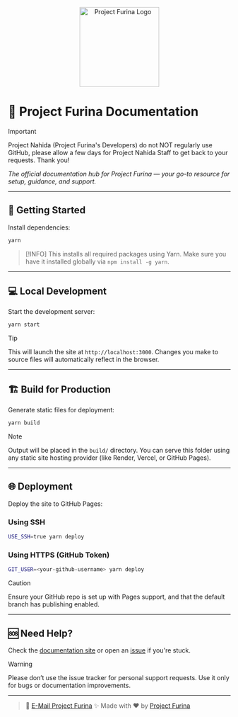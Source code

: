 <p align="center">
  <img src="https://api.project-furina.xyz/storage/images/logo.jpg" alt="Project Furina Logo" width="180"/>
</p>

# 📖 Project Furina Documentation
> [!IMPORTANT]
> Project Nahida (Project Furina's Developers) do not NOT regularly use GitHub, please allow a few days for Project Nahida Staff to get back to your requests. Thank you!

*The official documentation hub for Project Furina — your go-to resource for setup, guidance, and support.*

---

## 🚀 Getting Started

Install dependencies:

```bash
yarn
```

> [!INFO]
> This installs all required packages using Yarn. Make sure you have it installed globally via `npm install -g yarn`.

---

## 💻 Local Development

Start the development server:

```bash
yarn start
```

> [!TIP]
> This will launch the site at `http://localhost:3000`. Changes you make to source files will automatically reflect in the browser.

---

## 🏗️ Build for Production

Generate static files for deployment:

```bash
yarn build
```

> [!NOTE]
> Output will be placed in the `build/` directory. You can serve this folder using any static site hosting provider (like Render, Vercel, or GitHub Pages).

---

## 🌐 Deployment

Deploy the site to GitHub Pages:

### Using SSH

```bash
USE_SSH=true yarn deploy
```

### Using HTTPS (GitHub Token)

```bash
GIT_USER=<your-github-username> yarn deploy
```

> [!CAUTION]
> Ensure your GitHub repo is set up with Pages support, and that the default branch has publishing enabled.

---

## 🆘 Need Help?

Check the [documentation site](https://docs.project-furina.xyz) or open an [issue](https://github.com/project-furina/docs/issues) if you're stuck.

> [!WARNING]
> Please don’t use the issue tracker for personal support requests. Use it only for bugs or documentation improvements.

---

> 📧 [E-Mail Project Furina](mailto:press@project-furina.xyz)
> ✨ Made with ❤️ by [Project Furina](https://project-furina.xyz)